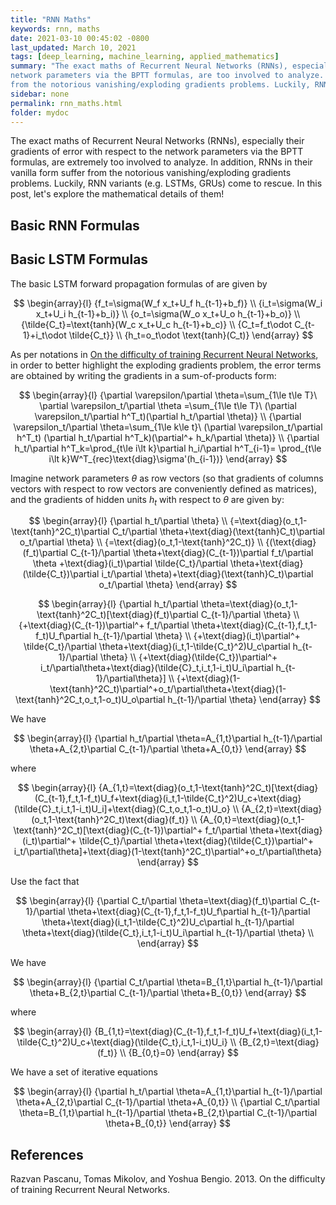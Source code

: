 ```yaml
---
title: "RNN Maths"
keywords: rnn, maths
date: 2021-03-10 00:45:02 -0800
last_updated: March 10, 2021
tags: [deep_learning, machine_learning, applied_mathematics]
summary: "The exact maths of Recurrent Neural Networks (RNNs), especially their gradients of error with respect to the
network parameters via the BPTT formulas, are too involved to analyze. In addition, RNNs in their vanilla form suffer
from the notorious vanishing/exploding gradients problems. Luckily, RNN variants (e.g. LSTMs, GRUs) come to rescue."
sidebar: none
permalink: rnn_maths.html
folder: mydoc
---
```


The exact maths of Recurrent Neural Networks (RNNs), especially their gradients of error with respect to the network
parameters via the BPTT formulas, are extremely too involved to analyze. In addition, RNNs in their vanilla form suffer
from the notorious vanishing/exploding gradients problems. Luckily, RNN variants (e.g. LSTMs, GRUs) come to rescue. In
this post, let's explore the mathematical details of them!

## Basic RNN Formulas

## Basic LSTM Formulas
The basic LSTM forward propagation formulas of are given by

$$
\begin{array}{l}
    {f_t=\sigma(W_f x_t+U_f h_{t-1}+b_f)} \\
    {i_t=\sigma(W_i x_t+U_i h_{t-1}+b_i)} \\
    {o_t=\sigma(W_o x_t+U_o h_{t-1}+b_o)} \\
    {\tilde{C_t}=\text{tanh}(W_c x_t+U_c h_{t-1}+b_c)} \\
    {C_t=f_t\odot C_{t-1}+i_t\odot \tilde{C_t}} \\
    {h_t=o_t\odot \text{tanh}(C_t)}
\end{array}
$$

As per notations in [On the difficulty of training Recurrent Neural Networks](#references), in order to better highlight
the exploding gradients problem, the error terms are obtained by writing the gradients in a sum-of-products form:

$$
\begin{array}{l}
    {\partial \varepsilon/\partial \theta=\sum_{1\le t\le T}\ \partial \varepsilon_t/\partial \theta
    =\sum_{1\le t\le T}\ (\partial \varepsilon_t/\partial h^T_t)(\partial h_t/\partial \theta)} \\
    {\partial \varepsilon_t/\partial \theta=\sum_{1\le k\le t}\ (\partial \varepsilon_t/\partial h^T_t)
    (\partial h_t/\partial h^T_k)(\partial^+ h_k/\partial \theta)} \\
    {\partial h_t/\partial h^T_k=\prod_{t\le i\lt k}\partial h_i/\partial h^T_{i-1}=
    \prod_{t\le i\lt k}W^T_{rec}\text{diag}\sigma'(h_{i-1})}
\end{array}
$$

Imagine network parameters $\theta$ as row vectors (so that gradients of columns vectors with respect to row vectors are
conveniently defined as matrices), and the gradients of hidden units $h_t$ with respect to $\theta$ are given by:

$$
\begin{array}{l}
    {\partial h_t/\partial \theta} \\
    {=\text{diag}(o_t,1-\text{tanh}^2C_t)\partial C_t/\partial \theta+\text{diag}(\text{tanh}C_t)\partial o_t/\partial \theta} \\
    {=\text{diag}(o_t,1-\text{tanh}^2C_t)} \\
    {(\text{diag}(f_t)\partial C_{t-1}/\partial \theta+\text{diag}(C_{t-1})\partial f_t/\partial \theta
    +\text{diag}(i_t)\partial \tilde{C_t}/\partial \theta+\text{diag}(\tilde{C_t})\partial i_t/\partial \theta)+\text{diag}(\text{tanh}C_t)\partial o_t/\partial \theta}
\end{array}
$$

$$
\begin{array}{l}
    {\partial h_t/\partial \theta=\text{diag}(o_t,1-\text{tanh}^2C_t)[\text{diag}(f_t)\partial C_{t-1}/\partial \theta} \\
    {+\text{diag}(C_{t-1})\partial^+ f_t/\partial \theta+\text{diag}(C_{t-1},f_t,1-f_t)U_f\partial h_{t-1}/\partial \theta} \\
    {+\text{diag}(i_t)\partial^+ \tilde{C_t}/\partial \theta+\text{diag}(i_t,1-\tilde{C_t}^2)U_c\partial h_{t-1}/\partial \theta} \\
    {+\text{diag}(\tilde{C_t})\partial^+ i_t/\partial\theta+\text{diag}(\tilde{C}_t,i_t,1-i_t)U_i\partial h_{t-1}/\partial\theta}] \\
    {+\text{diag}(1-\text{tanh}^2C_t)\partial^+o_t/\partial\theta+\text{diag}(1-\text{tanh}^2C_t,o_t,1-o_t)U_o\partial h_{t-1}/\partial \theta}
\end{array}
$$

We have

$$
\begin{array}{l}
    {\partial h_t/\partial \theta=A_{1,t}\partial h_{t-1}/\partial \theta+A_{2,t}\partial C_{t-1}/\partial \theta+A_{0,t}}
\end{array}
$$

where

$$
\begin{array}{l}
    {A_{1,t}=\text{diag}(o_t,1-\text{tanh}^2C_t)[\text{diag}(C_{t-1},f_t,1-f_t)U_f+\text{diag}(i_t,1-\tilde{C_t}^2)U_c+\text{diag}(\tilde{C}_t,i_t,1-i_t)U_i]+\text{diag}(C_t,o_t,1-o_t)U_o} \\
    {A_{2,t}=\text{diag}(o_t,1-\text{tanh}^2C_t)\text{diag}(f_t)} \\
    {A_{0,t}=\text{diag}(o_t,1-\text{tanh}^2C_t)[\text{diag}(C_{t-1})\partial^+ f_t/\partial \theta+\text{diag}(i_t)\partial^+ \tilde{C_t}/\partial \theta+\text{diag}(\tilde{C_t})\partial^+ i_t/\partial\theta]+\text{diag}(1-\text{tanh}^2C_t)\partial^+o_t/\partial\theta}
\end{array}
$$

Use the fact that

$$
\begin{array}{l}
    {\partial C_t/\partial \theta=\text{diag}(f_t)\partial C_{t-1}/\partial \theta+\text{diag}(C_{t-1},f_t,1-f_t)U_f\partial h_{t-1}/\partial \theta+\text{diag}(i_t,1-\tilde{C_t}^2)U_c\partial h_{t-1}/\partial \theta+\text{diag}(\tilde{C_t},i_t,1-i_t)U_i\partial h_{t-1}/\partial \theta} \\
\end{array}
$$

We have

$$
\begin{array}{l}
    {\partial C_t/\partial \theta=B_{1,t}\partial h_{t-1}/\partial \theta+B_{2,t}\partial C_{t-1}/\partial \theta+B_{0,t}}
\end{array}
$$

where

$$
\begin{array}{l}
    {B_{1,t}=\text{diag}(C_{t-1},f_t,1-f_t)U_f+\text{diag}(i_t,1-\tilde{C_t}^2)U_c+\text{diag}(\tilde{C_t},i_t,1-i_t)U_i} \\
    {B_{2,t}=\text{diag}(f_t)} \\
    {B_{0,t}=0}
\end{array}
$$

We have a set of iterative equations

$$
\begin{array}{l}
    {\partial h_t/\partial \theta=A_{1,t}\partial h_{t-1}/\partial \theta+A_{2,t}\partial C_{t-1}/\partial \theta+A_{0,t}} \\
    {\partial C_t/\partial \theta=B_{1,t}\partial h_{t-1}/\partial \theta+B_{2,t}\partial C_{t-1}/\partial \theta+B_{0,t}}
\end{array}
$$

## References
Razvan Pascanu, Tomas Mikolov, and Yoshua Bengio. 2013. On the difficulty of training Recurrent Neural Networks.
